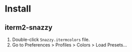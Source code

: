 # Install

## iterm2-snazzy
1. Double-click `Snazzy.itermcolors` file.
2. Go to Preferences > Profiles > Colors > Load Presets…
